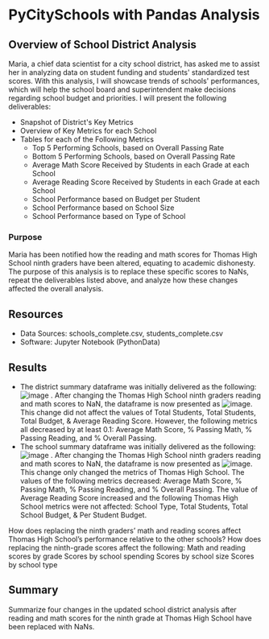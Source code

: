 # PyCitySchools with Pandas Analysis
## Overview of School District Analysis
Maria, a chief data scientist for a city school district, has asked me to assist her in analyzing data on student funding and students' standardized test scores. With this analysis, I will showcase trends of schools' performances, which will help the school board and superintendent make decisions regarding school budget and priorities. I will present the following deliverables:
  * Snapshot of District's Key Metrics
  * Overview of Key Metrics for each School
  * Tables for each of the Following Metrics
      * Top 5 Performing Schools, based on Overall Passing Rate
      * Bottom 5 Performing Schools, based on Overall Passing Rate
      * Average Math Score Received by Students in each Grade at each School 
      * Average Reading Score Received by Students in each Grade at each School 
      * School Performance based on Budget per Student
      * School Performance based on School Size
      * School Performance based on Type of School  
### Purpose
Maria has been notified how the reading and math scores for Thomas High School ninth graders have been altered, equating to academic dishonesty. The purpose of this analysis is to replace these specific scores to NaNs, repeat the deliverables listed above, and analyze how these changes affected the overall analysis. 
## Resources
* Data Sources: schools_complete.csv, students_complete.csv
* Software: Jupyter Notebook (PythonData)
## Results
* The district summary dataframe was initially delivered as the following:![image](https://user-images.githubusercontent.com/107401667/200098034-6445989a-5d96-4fc9-9811-6e592c747aa1.png) . After changing the Thomas High School ninth graders reading and math scores to NaN, the dataframe is now presented as ![image](https://user-images.githubusercontent.com/107401667/200064032-98c407f7-96c6-4d98-bb08-b6a96c8fe310.png). This change did not affect the values of Total Students, Total Students, Total Budget, & Average Reading Score. However, the following metrics all decreased by at least 0.1: Average Math Score, % Passing Math, % Passing Reading, and % Overall Passing. 
* The school summary dataframe was initially delivered as the following: ![image](https://user-images.githubusercontent.com/107401667/200098107-83d5c2a1-c769-45f8-806f-3f1124bf4765.png) . After changing the Thomas High School ninth graders reading and math scores to NaN, the dataframe is now presented as ![image](https://user-images.githubusercontent.com/107401667/200098339-03c873cb-ad0b-4bef-940e-73261143d34b.png). This change only changed the metrics of Thomas High School. The values of the following metrics decreased: Average Math Score, % Passing Math, % Passing Reading, and % Overall Passing. The value of Average Reading Score increased and the following Thomas High School metrics were not affected: School Type, Total Students, Total School Budget, & Per Student Budget.



How does replacing the ninth graders’ math and reading scores affect Thomas High School’s performance relative to the other schools?
How does replacing the ninth-grade scores affect the following:
Math and reading scores by grade
Scores by school spending
Scores by school size
Scores by school type
## Summary
Summarize four changes in the updated school district analysis after reading and math scores for the ninth grade at Thomas High School have been replaced with NaNs.
